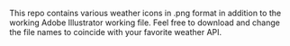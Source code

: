 This repo contains various weather icons in .png format in addition to the working Adobe Illustrator working file. Feel free to download and change the file names to coincide with your favorite weather API. 
